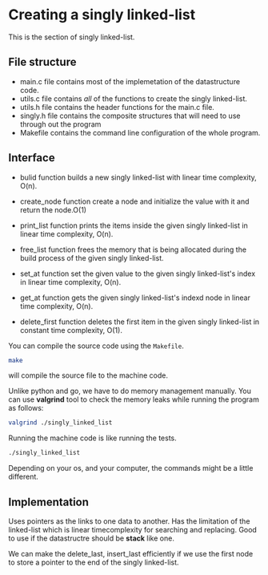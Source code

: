 # Creating a singly linked-list
This is the section of singly linked-list.

## File structure
- main.c file contains most of the implemetation of the datastructure code.
- utils.c file contains *all* of the functions to create the singly linked-list.
- utils.h file contains the header functions for the main.c file.
- singly.h file contains the composite structures that will need to use through out the program
- Makefile contains the command line configuration of the whole program.

## Interface
- bulid function builds a new singly linked-list with linear time complexity, O(n).

- create_node function create a node and initialize the value with it and return the node.O(1)

- print_list function prints the items inside the given singly linked-list in linear time complexity, O(n).

- free_list function frees the memory that is being allocated during the build process of the given singly linked-list.

- set_at function set the given value to the given singly linked-list's index in linear time complexity, O(n).

- get_at function gets the given singly linked-list's indexd node in linear time complexity, O(n).

- delete_first function deletes the first item in the given singly linked-list in constant time complexity, O(1).

You can compile the source code using the `Makefile`.
```bash
make
```
will compile the source file to the machine code.

Unlike python and go, we have to do memory management manually. You can use **valgrind** tool to check the memory leaks while running the program as follows:
```bash
valgrind ./singly_linked_list
```

Running the machine code is like running the tests.
```bash
./singly_linked_list
``` 
Depending on your os, and your computer, the commands might be a little different.

## Implementation
Uses pointers as the links to one data to another. Has the limitation of the linked-list which is linear timecomplexity for searching and replacing. Good to use if the datastructre should be **stack** like one.

We can make the delete_last, insert_last efficiently if we use the first node to store a pointer to the end of the singly linked-list.
